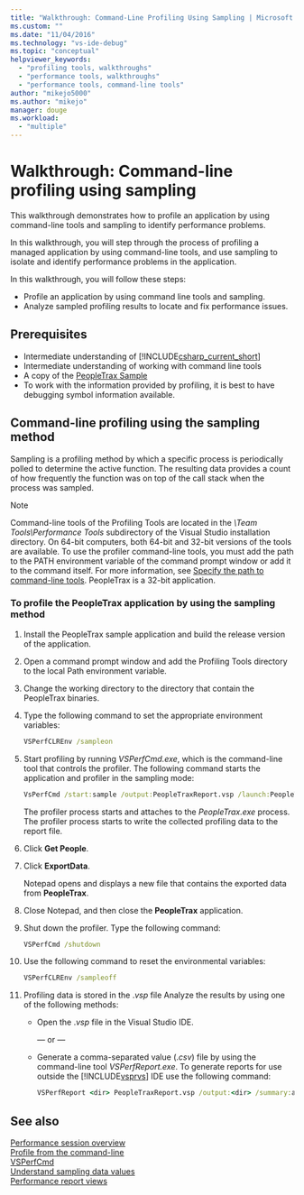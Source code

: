 ```yaml
---
title: "Walkthrough: Command-Line Profiling Using Sampling | Microsoft Docs"
ms.custom: ""
ms.date: "11/04/2016"
ms.technology: "vs-ide-debug"
ms.topic: "conceptual"
helpviewer_keywords: 
  - "profiling tools, walkthroughs"
  - "performance tools, walkthroughs"
  - "performance tools, command-line tools"
author: "mikejo5000"
ms.author: "mikejo"
manager: douge
ms.workload: 
  - "multiple"
---
```

# Walkthrough: Command-line profiling using sampling

This walkthrough demonstrates how to profile an application by using command-line tools and sampling to identify performance problems.

In this walkthrough, you will step through the process of profiling a managed application by using command-line tools, and use sampling to isolate and identify performance problems in the application.

In this walkthrough, you will follow these steps:

- Profile an application by using command line tools and sampling.
- Analyze sampled profiling results to locate and fix performance issues.

## Prerequisites

- Intermediate understanding of [!INCLUDE[csharp_current_short](../misc/includes/csharp_current_short_md.md)]
- Intermediate understanding of working with command line tools
- A copy of the [PeopleTrax Sample](../profiling/peopletrax-sample-profiling-tools.md)
- To work with the information provided by profiling, it is best to have debugging symbol information available.

## Command-line profiling using the sampling method

Sampling is a profiling method by which a specific process is periodically polled to determine the active function. The resulting data provides a count of how frequently the function was on top of the call stack when the process was sampled.

> [!NOTE]
> Command-line tools of the Profiling Tools are located in the *\Team Tools\Performance Tools* subdirectory of the Visual Studio installation directory. On 64-bit computers, both 64-bit and 32-bit versions of the tools are available. To use the profiler command-line tools, you must add the path to the PATH environment variable of the command prompt window or add it to the command itself. For more information, see [Specify the path to command-line tools](../profiling/specifying-the-path-to-profiling-tools-command-line-tools.md). PeopleTrax is a 32-bit application.

### To profile the PeopleTrax application by using the sampling method

1. Install the PeopleTrax sample application and build the release version of the application.

2. Open a command prompt window and add the Profiling Tools directory to the local Path environment variable.

3. Change the working directory to the directory that contain the PeopleTrax binaries.

4. Type the following command to set the appropriate environment variables:

    ```cmd
    VSPerfCLREnv /sampleon
    ```

5. Start profiling by running *VSPerfCmd.exe*, which is the command-line tool that controls the profiler. The following command starts the application and profiler in the sampling mode:

    ```cmd
    VsPerfCmd /start:sample /output:PeopleTraxReport.vsp /launch:PeopleTrax.exe
    ```

     The profiler process starts and attaches to the *PeopleTrax.exe* process. The profiler process starts to write the collected profiling data to the report file.

6. Click **Get People**.

7. Click **ExportData**.

     Notepad opens and displays a new file that contains the exported data from **PeopleTrax**.

8. Close Notepad, and then close the **PeopleTrax** application.

9. Shut down the profiler. Type the following command:

    ```cmd
    VSPerfCmd /shutdown
    ```

10. Use the following command to reset the environmental variables:

    ```cmd
    VSPerfCLREnv /sampleoff
    ```

11. Profiling data is stored in the .*vsp* file Analyze the results by using one of the following methods:

    - Open the .*vsp* file in the Visual Studio IDE.

         — or —

    - Generate a comma-separated value (.*csv*) file by using the command-line tool *VSPerfReport.exe*. To generate reports for use outside the [!INCLUDE[vsprvs](../code-quality/includes/vsprvs_md.md)] IDE use the following command:

        ```cmd
        VSPerfReport <dir> PeopleTraxReport.vsp /output:<dir> /summary:all
        ```

## See also

[Performance session overview](../profiling/performance-session-overview.md)  
[Profile from the command-line](../profiling/using-the-profiling-tools-from-the-command-line.md)  
[VSPerfCmd](../profiling/vsperfcmd.md)  
[Understand sampling data values](../profiling/understanding-sampling-data-values.md)  
[Performance report views](../profiling/performance-report-views.md)